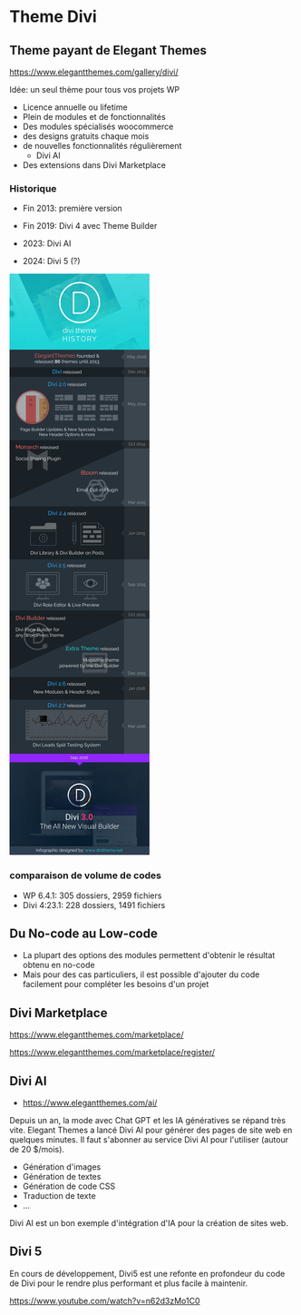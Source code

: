 # Theme Divi

## Theme payant de Elegant Themes

https://www.elegantthemes.com/gallery/divi/

Idée: un seul thème pour tous vos projets WP

* Licence annuelle ou lifetime
* Plein de modules et de fonctionnalités
* Des modules spécialisés woocommerce
* des designs gratuits chaque mois
* de nouvelles fonctionnalités régulièrement
  * Divi AI
* Des extensions dans Divi Marketplace


### Historique

* Fin 2013: première version 
* Fin 2019: Divi 4 avec Theme Builder
* 2023: Divi AI

* 2024: Divi 5 (?)

![divi history](image.png)

### comparaison de volume de codes

* WP 6.4.1: 305 dossiers, 2959 fichiers
* Divi 4:23.1: 228 dossiers, 1491 fichiers


## Du No-code au Low-code

* La plupart des options des modules permettent d'obtenir le résultat obtenu en no-code
* Mais pour des cas particuliers, il est possible d'ajouter du code facilement pour compléter les besoins d'un projet
  

## Divi Marketplace


https://www.elegantthemes.com/marketplace/

https://www.elegantthemes.com/marketplace/register/


## Divi AI

* https://www.elegantthemes.com/ai/

Depuis un an, la mode avec Chat GPT et les IA génératives se répand très vite.
Elegant Themes a lancé Divi AI pour générer des pages de site web en quelques minutes.
Il faut s'abonner au service Divi AI pour l'utiliser (autour de 20 $/mois).

* Génération d'images
* Génération de textes
* Génération de code CSS
* Traduction de texte
* ...

Divi AI est un bon exemple d'intégration d'IA pour la création de sites web.

## Divi 5

En cours de développement, Divi5 est une refonte en profondeur du code de Divi pour le rendre plus performant et plus facile à maintenir.

https://www.youtube.com/watch?v=n62d3zMo1C0
